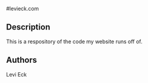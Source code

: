 #levieck.com


## Description

This is a respository of the code my website runs off of.

## Authors

Levi Eck

